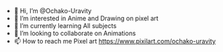 - 👋 Hi, I’m @Ochako-Uravity
- 👀 I’m interested in Anime and Drawing on pixel art
- 🌱 I’m currently learning All subjects
- 💞️ I’m looking to collaborate on Animations
- 📫 How to reach me Pixel art
https://www.pixilart.com/ochako-uravity
